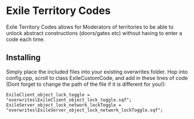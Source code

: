 Exile Territory Codes
=====
Exile Territory Codes allows for Moderators of territories to be able to unlock abstract constructions (doors/gates etc) without having to enter a code each time. 

Installing 
---
Simply place the included files into your existing overwrites folder. Hop into config.cpp, scroll to class ExileCustomCode, and add in these lines of code (Dont forget to change the path of the file if it is different for you!):
	
	ExileClient_object_lock_toggle = "overwrites\ExileClient_object_lock_toggle.sqf";
	ExileServer_object_lock_network_lockToggle = "overwrites\ExileServer_object_lock_network_lockToggle.sqf";

